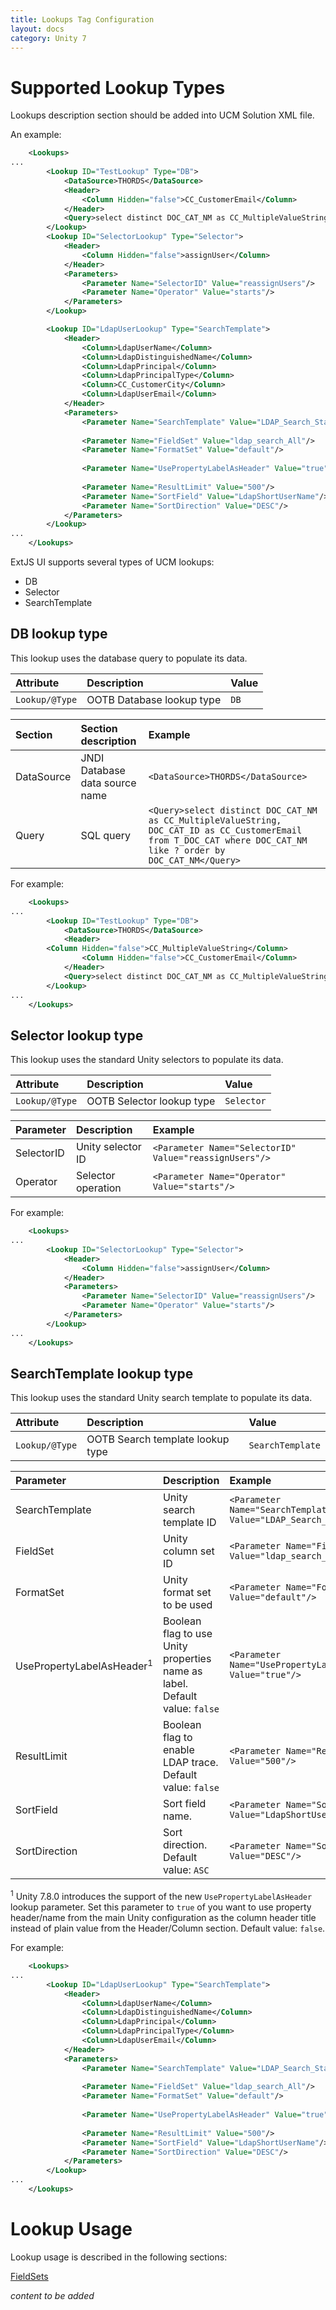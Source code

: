 ```yaml
---
title: Lookups Tag Configuration
layout: docs
category: Unity 7
---
```


# Supported Lookup Types

Lookups description section should be added into UCM Solution XML file. 

An example:

```xml
    <Lookups>
...
        <Lookup ID="TestLookup" Type="DB">
            <DataSource>THORDS</DataSource>
            <Header>
                <Column Hidden="false">CC_CustomerEmail</Column>
            </Header>
            <Query>select distinct DOC_CAT_NM as CC_MultipleValueString, DOC_CAT_ID as CC_CustomerEmail   from T_DOC_CAT where DOC_CAT_NM like ? order by DOC_CAT_NM</Query>
        </Lookup>
        <Lookup ID="SelectorLookup" Type="Selector">
            <Header>
                <Column Hidden="false">assignUser</Column>
            </Header>
            <Parameters>
                <Parameter Name="SelectorID" Value="reassignUsers"/>
                <Parameter Name="Operator" Value="starts"/>
            </Parameters>
        </Lookup>

        <Lookup ID="LdapUserLookup" Type="SearchTemplate">
            <Header>
                <Column>LdapUserName</Column>
                <Column>LdapDistinguishedName</Column>
                <Column>LdapPrincipal</Column>
                <Column>LdapPrincipalType</Column>
                <Column>CC_CustomerCity</Column>
                <Column>LdapUserEmail</Column>
            </Header>
            <Parameters>
                <Parameter Name="SearchTemplate" Value="LDAP_Search_Starts"/>
                
                <Parameter Name="FieldSet" Value="ldap_search_All"/>
                <Parameter Name="FormatSet" Value="default"/>
                
                <Parameter Name="UsePropertyLabelAsHeader" Value="true"/>
                
                <Parameter Name="ResultLimit" Value="500"/>
                <Parameter Name="SortField" Value="LdapShortUserName"/>
                <Parameter Name="SortDirection" Value="DESC"/>
            </Parameters>
        </Lookup>
...
    </Lookups>
```

ExtJS UI supports several types of UCM lookups:

- DB
- Selector
- SearchTemplate

## DB lookup type

This lookup uses the database query to populate its data.

|Attribute | Description | Value|
|:---------|:------------|:-----|
|`Lookup/@Type`| OOTB Database lookup type |`DB`|

| Section       | Section description              | Example        |
|:---------------|:--------------------------------|:---------------|
| DataSource | JNDI Database data source name | `<DataSource>THORDS</DataSource>` |
| Query | SQL query | `<Query>select distinct DOC_CAT_NM as CC_MultipleValueString, DOC_CAT_ID as CC_CustomerEmail from T_DOC_CAT where DOC_CAT_NM like ? order by DOC_CAT_NM</Query>` |

For example:
```xml
    <Lookups>
...
        <Lookup ID="TestLookup" Type="DB">
            <DataSource>THORDS</DataSource>
            <Header>
		<Column Hidden="false">CC_MultipleValueString</Column>
                <Column Hidden="false">CC_CustomerEmail</Column>
            </Header>
            <Query>select distinct DOC_CAT_NM as CC_MultipleValueString, DOC_CAT_ID as CC_CustomerEmail   from T_DOC_CAT where DOC_CAT_NM like ? order by DOC_CAT_NM</Query>
        </Lookup>
...
    </Lookups>
```

## Selector lookup type

This lookup uses the standard Unity selectors to populate its data.

|Attribute | Description | Value|
|:---------|:------------|:-----|
|`Lookup/@Type`| OOTB Selector lookup type |`Selector`|

| Parameter      | Description              | Example        |
|:---------------|:-------------------------|:---------------|
| SelectorID | Unity selector ID | `<Parameter Name="SelectorID" Value="reassignUsers"/>` |
| Operator | Selector operation | `<Parameter Name="Operator" Value="starts"/>` |

For example:
```xml
    <Lookups>
...
        <Lookup ID="SelectorLookup" Type="Selector">
            <Header>
                <Column Hidden="false">assignUser</Column>
            </Header>
            <Parameters>
                <Parameter Name="SelectorID" Value="reassignUsers"/>
                <Parameter Name="Operator" Value="starts"/>
            </Parameters>
        </Lookup>
...
    </Lookups>
```

## SearchTemplate lookup type

This lookup uses the standard Unity search template to populate its data.

|Attribute | Description | Value|
|:---------|:------------|:-----|
|`Lookup/@Type`| OOTB Search template lookup type| `SearchTemplate` |

| Parameter      | Description              | Example        |
|:---------------|:-------------------------|:---------------|
| SearchTemplate | Unity search template ID | `<Parameter Name="SearchTemplate" Value="LDAP_Search_Starts"/>` |
| FieldSet | Unity column set ID | `<Parameter Name="FieldSet" Value="ldap_search_All"/>` |
| FormatSet | Unity format set to be used | `<Parameter Name="FormatSet" Value="default"/>` | 
| UsePropertyLabelAsHeader<sup>1</sup> | Boolean flag to use Unity properties name as label. Default value: `false` | `<Parameter Name="UsePropertyLabelAsHeader" Value="true"/>` | 
| ResultLimit | Boolean flag to enable LDAP trace. Default value: `false` | `<Parameter Name="ResultLimit" Value="500"/>` | 
| SortField | Sort field name. | `<Parameter Name="SortField" Value="LdapShortUserName"/>` | 
| SortDirection | Sort direction. Default value: `ASC` | `<Parameter Name="SortDirection" Value="DESC"/>` | 

<sup>1</sup> Unity 7.8.0 introduces the support of the new `UsePropertyLabelAsHeader` lookup parameter. Set this parameter to `true` of you want to use property header/name from the main Unity configuration as the column header title instead of plain value from the Header/Column section. Default value: `false`.

For example:
```xml
    <Lookups>
...
        <Lookup ID="LdapUserLookup" Type="SearchTemplate">
            <Header>
                <Column>LdapUserName</Column>
                <Column>LdapDistinguishedName</Column>
                <Column>LdapPrincipal</Column>
                <Column>LdapPrincipalType</Column>
                <Column>LdapUserEmail</Column>
            </Header>
            <Parameters>
                <Parameter Name="SearchTemplate" Value="LDAP_Search_Starts"/>
                
                <Parameter Name="FieldSet" Value="ldap_search_All"/>
                <Parameter Name="FormatSet" Value="default"/>
                
                <Parameter Name="UsePropertyLabelAsHeader" Value="true"/>
                
                <Parameter Name="ResultLimit" Value="500"/>
                <Parameter Name="SortField" Value="LdapShortUserName"/>
                <Parameter Name="SortDirection" Value="DESC"/>
            </Parameters>
        </Lookup>
...
    </Lookups>
```

# Lookup Usage

Lookup usage is described in the following sections:

[FieldSets](fieldsets-tag.md)

*content to be added*
